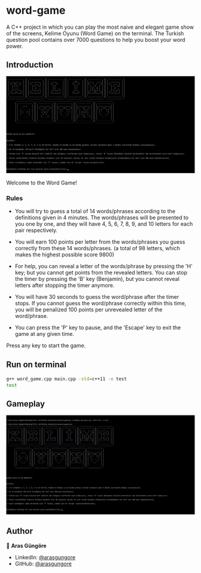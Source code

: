 # word-game

A C++ project in which you can play the most naive and elegant game show of the screens, Kelime Oyunu (Word Game) on the terminal. The Turkish question pool contains over 7000 questions to help you boost your word power.



## Introduction

<p align="center">
    <img alt="Screenshot" src="https://github.com/arasgungore/word-game/blob/main/Screenshots/title_screen.jpg" width="1000">
</p>

Welcome to the Word Game!


### Rules

- You will try to guess a total of 14 words/phrases according to the definitions given in 4 minutes.
The words/phrases will be presented to you one by one, and they will have 4, 5, 6, 7, 8, 9, and 10 letters for each pair respectively.

- You will earn 100 points per letter from the words/phrases you guess correctly from these 14 words/phrases.
(a total of 98 letters, which makes the highest possible score 9800)

- For help, you can reveal a letter of the words/phrase by pressing the 'H' key; but you cannot get points from the revealed letters.
You can stop the timer by pressing the 'B' key (Benjamin), but you cannot reveal letters after stopping the timer anymore.

- You will have 30 seconds to guess the word/phrase after the timer stops. If you cannot guess the word/phrase correctly within this time,
you will be penalized 100 points per unrevealed letter of the word/phrase.

- You can press the 'P' key to pause, and the 'Escape' key to exit the game at any given time.

Press any key to start the game.



## Run on terminal

```sh
g++ word_game.cpp main.cpp -std=c++11 -o test
test
```



## Gameplay

<p align="center">
    <img alt="Screenshot" src="https://github.com/arasgungore/word-game/blob/main/Screenshots/gameplay.gif" width="1000">
</p>



## Author

👤 **Aras Güngöre**

* LinkedIn: [@arasgungore](https://www.linkedin.com/in/arasgungore)
* GitHub: [@arasgungore](https://github.com/arasgungore)

